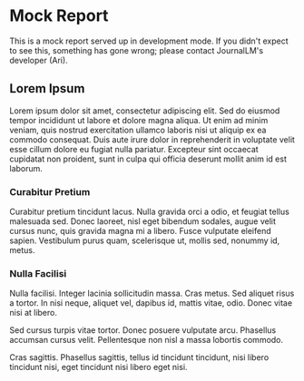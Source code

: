 # Mock Report

This is a mock report served up in development mode. If you didn't expect to see this, something has gone wrong; please contact JournalLM's developer (Ari).

## Lorem Ipsum

Lorem ipsum dolor sit amet, consectetur adipiscing elit. Sed do eiusmod tempor incididunt ut labore et dolore magna aliqua. Ut enim ad minim veniam, quis nostrud exercitation ullamco laboris nisi ut aliquip ex ea commodo consequat. Duis aute irure dolor in reprehenderit in voluptate velit esse cillum dolore eu fugiat nulla pariatur. Excepteur sint occaecat cupidatat non proident, sunt in culpa qui officia deserunt mollit anim id est laborum.

### Curabitur Pretium

Curabitur pretium tincidunt lacus. Nulla gravida orci a odio, et feugiat tellus malesuada sed. Donec laoreet, nisl eget bibendum sodales, augue velit cursus nunc, quis gravida magna mi a libero. Fusce vulputate eleifend sapien. Vestibulum purus quam, scelerisque ut, mollis sed, nonummy id, metus. 

### Nulla Facilisi

Nulla facilisi. Integer lacinia sollicitudin massa. Cras metus. Sed aliquet risus a tortor. In nisi neque, aliquet vel, dapibus id, mattis vitae, odio. Donec vitae nisi at libero. 

Sed cursus turpis vitae tortor. Donec posuere vulputate arcu. Phasellus accumsan cursus velit. Pellentesque non nisl a massa lobortis commodo. 

Cras sagittis. Phasellus sagittis, tellus id tincidunt tincidunt, nisi libero tincidunt nisi, eget tincidunt nisi libero eget nisi. 

